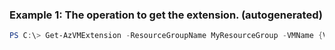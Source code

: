
### Example 1: The operation to get the extension. (autogenerated)
```powershell
PS C:\> Get-AzVMExtension -ResourceGroupName MyResourceGroup -VMName {VMName}

```


